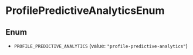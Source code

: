 # ProfilePredictiveAnalyticsEnum

## Enum

* `PROFILE_PREDICTIVE_ANALYTICS` (value: `"profile-predictive-analytics"`)

